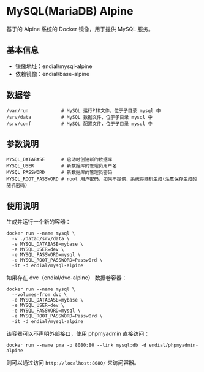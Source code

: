 # MySQL(MariaDB) Alpine
基于的 Alpine 系统的 Docker 镜像，用于提供 MySQL 服务。

## 基本信息

* 镜像地址：endial/mysql-alpine
* 依赖镜像：endial/base-alpine

## 数据卷

```
/var/run			# MySQL 运行PID文件，位于子目录 mysql 中
/srv/data			# MySQL 数据文件，位于子目录 mysql 中
/srv/conf			# MySQL 配置文件，位于子目录 mysql 中
```



## 参数说明

```
MYSQL_DATABASE		# 启动时创建新的数据库 
MYSQL_USER			# 新数据库的管理员用户名
MYSQL_PASSWORD		# 新数据库的管理员密码
MYSQL_ROOT_PASSWORD # root 用户密码，如果不提供，系统将随机生成(注意保存生成的随机密码) 
```



## 使用说明

生成并运行一个新的容器：

```
docker run --name mysql \
  -v ./data:/srv/data \
  -e MYSQL_DATABASE=mybase \
  -e MYSQL_USER=dev \
  -e MYSQL_PASSWORD=mysql \
  -e MYSQL_ROOT_PASSWORD=Passw0rd \
  -it -d endial/mysql-alpine
```

如果存在 dvc（endial/dvc-alpine） 数据卷容器：

```
docker run --name mysql \
  --volumes-from dvc \
  -e MYSQL_DATABASE=mybase \
  -e MYSQL_USER=dev \
  -e MYSQL_PASSWORD=mysql \
  -e MYSQL_ROOT_PASSWORD=Passw0rd \
  -it -d endial/mysql-alpine
```

该容器可以不声明外部接口，使用 phpmyadmin 直接访问：

```
docker run --name pma -p 8080:80 --link mysql:db -d endial/phpmyadmin-alpine
```

则可以通过访问 `http://localhost:8080/` 来访问容器。